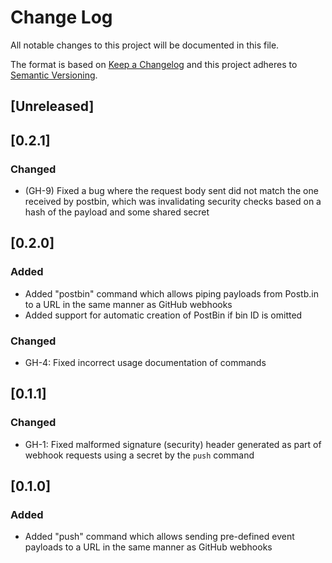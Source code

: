# Change Log
All notable changes to this project will be documented in this file.

The format is based on [Keep a Changelog](http://keepachangelog.com/)
and this project adheres to [Semantic Versioning](http://semver.org/).

## [Unreleased]

## [0.2.1]
### Changed
- (GH-9) Fixed a bug where the request body sent did not match the one received by postbin, which was invalidating security checks based on a hash of the payload and some shared secret

## [0.2.0]
### Added
- Added "postbin" command which allows piping payloads from Postb.in to a URL in the same manner as GitHub webhooks
- Added support for automatic creation of PostBin if bin ID is omitted

### Changed
- GH-4: Fixed incorrect usage documentation of commands

## [0.1.1]
### Changed
- GH-1: Fixed malformed signature (security) header generated as part of webhook requests using a secret by the `push` command

## [0.1.0]
### Added
- Added "push" command which allows sending pre-defined event payloads to a URL in the same manner as GitHub webhooks